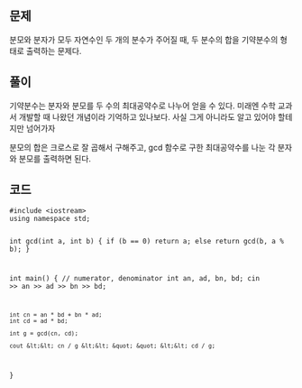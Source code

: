 <h2 id="문제">문제</h2>
<p>분모와 분자가 모두 자연수인 두 개의 분수가 주어질 때,
두 분수의 합을 기약분수의 형태로 출력하는 문제다.</p>
<h2 id="풀이">풀이</h2>
<p>기약분수는 분자와 분모를 두 수의 최대공약수로 나누어 얻을 수 있다.
미래엔 수학 교과서 개발할 때 나왔던 개념이라 기억하고 있나보다.
사실 그게 아니라도 알고 있어야 할테지만 넘어가자</p>
<p>분모의 합은 크로스로 잘 곱해서 구해주고,
gcd 함수로 구한 최대공약수를 나눈 각 분자와 분모를 출력하면 된다.</p>
<h2 id="코드">코드</h2>
<pre><code class="language-cpp">#include &lt;iostream&gt;
using namespace std;

int gcd(int a, int b) {
    if (b == 0) return a;
    else return gcd(b, a % b);
}

int main() {
    // numerator, denominator
    int an, ad, bn, bd;
    cin &gt;&gt; an &gt;&gt; ad &gt;&gt; bn &gt;&gt; bd;

    int cn = an * bd + bn * ad;
    int cd = ad * bd;

    int g = gcd(cn, cd);

    cout &lt;&lt; cn / g &lt;&lt; &quot; &quot; &lt;&lt; cd / g;
}</code></pre>
